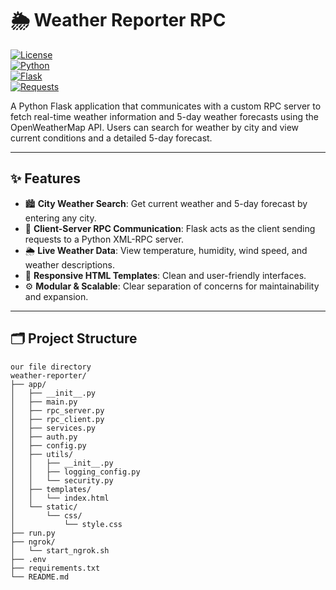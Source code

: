 # 🌦️ Weather Reporter RPC

[![License](https://img.shields.io/badge/license-MIT-green)](LICENSE)  
[![Python](https://img.shields.io/badge/Python-3.8%2B-blue?logo=python)](https://www.python.org/)  
[![Flask](https://img.shields.io/badge/Flask-2.x-lightblue)](https://flask.palletsprojects.com/)  
[![Requests](https://img.shields.io/badge/Requests-2.28.1-orange)](https://docs.python-requests.org/en/latest/)

A Python Flask application that communicates with a custom RPC server to fetch real-time weather information and 5-day weather forecasts using the OpenWeatherMap API. Users can search for weather by city and view current conditions and a detailed 5-day forecast.

---

## ✨ Features

- 🏙️ **City Weather Search**: Get current weather and 5-day forecast by entering any city.
- 🔄 **Client-Server RPC Communication**: Flask acts as the client sending requests to a Python XML-RPC server.
- 🌦️ **Live Weather Data**: View temperature, humidity, wind speed, and weather descriptions.
- 📁 **Responsive HTML Templates**: Clean and user-friendly interfaces.
- ⚙️ **Modular & Scalable**: Clear separation of concerns for maintainability and expansion.

---

## 🗂️ Project Structure

```plaintext
our file directory 
weather-reporter/
├── app/
│   ├── __init__.py
│   ├── main.py
│   ├── rpc_server.py
│   ├── rpc_client.py
│   ├── services.py
│   ├── auth.py
│   ├── config.py
│   ├── utils/
│   │   ├── __init__.py
│   │   ├── logging_config.py
│   │   └── security.py
│   ├── templates/
│   │   └── index.html
│   └── static/
│       └── css/
│           └── style.css
├── run.py
├── ngrok/
│   └── start_ngrok.sh
├── .env
├── requirements.txt
└── README.md
